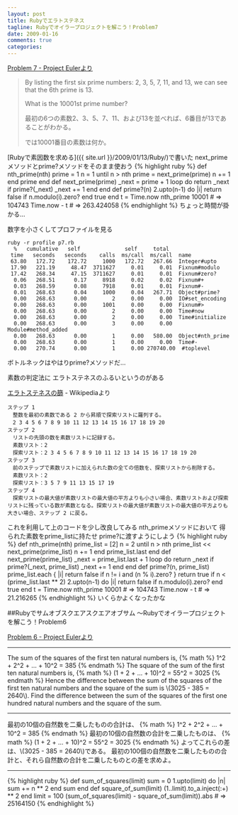 ```yaml
---
layout: post
title: Rubyでエラトステネス
tagline: Rubyでオイラープロジェクトを解こう！Problem7
date: 2009-01-16
comments: true
categories:
---
```


<script type="text/javascript" src="http://cdn.mathjax.org/mathjax/latest/MathJax.js?config=TeX-AMS-MML_HTMLorMML"></script>



[Problem 7 - Project Eulerより](http://projecteuler.net/index.php?section=problems&id=7)
 
> By listing the first six prime numbers: 2, 3, 5, 7, 11, and 13, we can see that the 6th prime is 13.
>
> What is the 10001st prime number?
>
> 最初の6つの素数2、3、5、7、11、および13を並べれば、6番目が13であることがわかる。
>
> では10001番目の素数は何か。


[Rubyで素因数を求める]({{ site.url }}/2009/01/13/Ruby/)で書いた
next_primeメソッドとprime?メソッドをそのまま使おう
{% highlight ruby %}
 def nth_prime(nth)
   prime = 1
   n = 1
   until n > nth
     prime = next_prime(prime)
     n += 1
   end
   prime
 end
 def next_prime(prime)
   _next = prime + 1
   loop do
     return _next if prime?(_next)
     _next += 1
   end
 end
 def prime?(n)
   2.upto(n-1) do |i|
     return false if n.modulo(i).zero?
   end
   true
 end
 t = Time.now
 nth_prime 10001 # => 104743
 Time.now - t # => 263.424058
{% endhighlight %}
ちょっと時間が掛かる…

数字を小さくしてプロファイルを見る

    ruby -r profile p7.rb 
      %   cumulative   self              self     total
     time   seconds   seconds    calls  ms/call  ms/call  name
     63.80   172.72    172.72     1000   172.72   267.66  Integer#upto
     17.90   221.19     48.47  3711627     0.01     0.01  Fixnum#modulo
     17.42   268.34     47.15  3711627     0.01     0.01  Fixnum#zero?
      0.06   268.51      0.17     8918     0.02     0.02  Fixnum#+
      0.03   268.59      0.08     7918     0.01     0.01  Fixnum#-
      0.01   268.63      0.04     1000     0.04   267.71  Object#prime?
      0.00   268.63      0.00        2     0.00     0.00  IO#set_encoding
      0.00   268.63      0.00     1001     0.00     0.00  Fixnum#>
      0.00   268.63      0.00        2     0.00     0.00  Time#now
      0.00   268.63      0.00        2     0.00     0.00  Time#initialize
      0.00   268.63      0.00        3     0.00     0.00  Module#method_added
      0.00   268.63      0.00        1     0.00   580.00  Object#nth_prime
      0.00   268.63      0.00        1     0.00     0.00  Time#-
      0.00   270.74      0.00        1     0.00 270740.00  #toplevel

ボトルネックはやはりprime?メソッドだ…

素数の判定法に
エラトステネスのふるいというのがある

[エラトステネスの篩](http://ja.wikipedia.org/wiki/%E3%82%A8%E3%83%A9%E3%83%88%E3%82%B9%E3%83%86%E3%83%8D%E3%82%B9%E3%81%AE%E7%AF%A9) - Wikipediaより

    ステップ 1
    　整数を最初の素数である 2 から昇順で探索リストに羅列する。
    　2 3 4 5 6 7 8 9 10 11 12 13 14 15 16 17 18 19 20
    ステップ 2
    　リストの先頭の数を素数リストに記録する。
    　素数リスト：2
    　探索リスト：2 3 4 5 6 7 8 9 10 11 12 13 14 15 16 17 18 19 20
    ステップ 3
    　前のステップで素数リストに加えられた数の全ての倍数を、探索リストから削除する。
    　素数リスト：2
    　探索リスト：3 5 7 9 11 13 15 17 19
    ステップ 4
    　探索リストの最大値が素数リストの最大値の平方よりも小さい場合、素数リストおよび探索リストに残っている数が素数となる。探索リストの最大値が素数リストの最大値の平方よりも大きい場合、ステップ 2 に戻る。

これを利用して上のコードを少し改良してみる
nth_primeメソッドにおいて
得られた素数をprime_listに持たせ
prime?に渡すようにしよう
{% highlight ruby %}
 def nth_prime(nth)
   prime_list = [2]
   n = 2
   until n > nth
     prime_list << next_prime(prime_list)
     n += 1
   end
   prime_list.last
 end
 def next_prime(prime_list)
   _next = prime_list.last + 1
   loop do
     return _next if prime?(_next, prime_list)
     _next += 1
   end
 end
 def prime?(n, prime_list)
   prime_list.each { |i| return false if n != i and (n % i).zero? }
   return true if n < (prime_list.last ** 2)
   2.upto(n-1) do |i|
     return false if n.modulo(i).zero?
   end
   true
 end
 t = Time.now
 nth_prime 10001 # => 104743
 Time.now - t # => 21.216265
{% endhighlight %}
いくらかよくなったかな

##Rubyでサムオブスクエアスクエアオブサム ～Rubyでオイラープロジェクトを解こう！Problem6

[Problem 6 - Project Eulerより](http://projecteuler.net/index.php?section=problems&id=6)

____
The sum of the squares of the first ten natural numbers is,
{% math %}
1^2 + 2^2 + ... + 10^2 = 385
{% endmath %}
The square of the sum of the first ten natural numbers is,
{% math %}
(1 + 2 + ... + 10)^2 = 55^2 = 3025
{% endmath %}
Hence the difference between the sum of the squares of the first ten natural numbers and the square of the sum is \\(3025 - 385 = 2640\\).
Find the difference between the sum of the squares of the first one hundred natural numbers and the square of the sum.
___
最初の10個の自然数を二乗したものの合計は、
{% math %}
1^2 + 2^2 + ... + 10^2 = 385
{% endmath %}
最初の10個の自然数の合計を二乗したものは、
{% math %}
(1 + 2 + ... + 10)^2 = 55^2 = 3025
{% endmath %}
よってこれらの差は、\\(3025 - 385 = 2640\\)である。
最初の100個の自然数を二乗したものの合計と、それら自然数の合計を二乗したものとの差を求めよ。
____

{% highlight ruby %}
 def sum_of_squares(limit)
   sum = 0
   1.upto(limit) do |n|
     sum += n ** 2
   end
   sum
 end
 def square_of_sum(limit)
   (1..limit).to_a.inject(:+) ** 2
 end
 limit = 100
 (sum_of_squares(limit) - square_of_sum(limit)).abs # => 25164150
{% endhighlight %}
